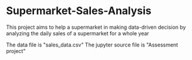 # Supermarket-Sales-Analysis
This project aims to help a supermarket in making data-driven decision by analyzing the daily sales of a supermarket for a whole year

The data file is "sales_data.csv"
The jupyter source file is "Assessment project" 